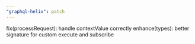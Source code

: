 ```yaml
---
"graphql-helix": patch
---
```


fix(processRequest): handle contextValue correctly
enhance(types): better signature for custom execute and subscribe
